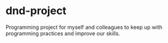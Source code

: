 # dnd-project
Programming project for myself and colleagues to keep up with programming practices and improve our skills.
